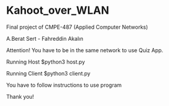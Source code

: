 # Kahoot_over_WLAN
Final project of CMPE-487 (Applied Computer Networks)

A.Berat Sert - Fahreddin Akalın

Attention!
You have to be in the same network to use Quiz App.

Running Host
$python3 host.py

Running Client
$python3 client.py

You have to follow instructions to use program

Thank you!
